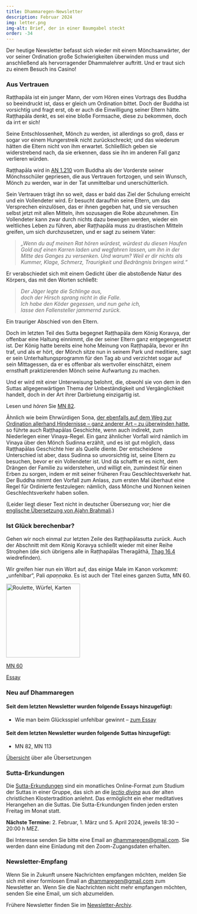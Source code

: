 ```yaml
---
title: Dhammaregen-Newsletter
description: Februar 2024
img: letter.png
img-alt: Brief, der in einer Baumgabel steckt
order: -34
---
```


Der heutige Newsletter befasst sich wieder mit einem Mönchsanwärter, der vor seiner Ordination große Schwierigkeiten überwinden muss und anschließend als hervorragender Dhammalehrer auftritt. Und er traut sich zu einem Besuch ins Casino!

### Aus Vertrauen

Raṭṭhapāla ist ein junger Mann, der vom Hören eines Vortrags des Buddha so beeindruckt ist, dass er gleich um Ordination bittet. Doch der Buddha ist vorsichtig und fragt erst, ob er auch die Einwilligung seiner Eltern hätte. Raṭṭhapāla denkt, es sei eine bloße Formsache, diese zu bekommen, doch da irrt er sich! 

Seine Entschlossenheit, Mönch zu werden, ist allerdings so groß, dass er sogar vor einem Hungerstreik nicht zurückschreckt; und das wiederum hätten die Eltern nicht von ihm erwartet. Schließlich geben sie widerstrebend nach, da sie erkennen, dass sie ihn im anderen Fall ganz verlieren würden.

Raṭṭhapāla wird in [AN 1.210](#/sutta/an1.210:1.1/de/sabbamitta) vom Buddha als der Vorderste seiner Mönchsschüler gepriesen, die aus Vertrauen fortzogen, und sein Wunsch, Mönch zu werden, war in der Tat unmittelbar und unerschütterlich.

Sein Vertrauen trägt ihn so weit, dass er bald das Ziel der Schulung erreicht und ein Vollendeter wird. Er besucht daraufhin seine Eltern, um das Versprechen einzulösen, das er ihnen gegeben hat, und sie versuchen selbst jetzt mit allen Mitteln, ihm sozusagen die Robe abzunehmen. Ein Vollendeter kann zwar durch nichts dazu bewogen werden, wieder ein weltliches Leben zu führen, aber Raṭṭhapāla muss zu drastischen Mitteln greifen, um sich durchzusetzen, und er sagt zu seinem Vater:

>*„Wenn du auf meinen Rat hören würdest, würdest du diesen Haufen Gold auf einen Karren laden und wegfahren lassen, um ihn in der Mitte des Ganges zu versenken. Und warum? Weil er dir nichts als Kummer, Klage, Schmerz, Traurigkeit und Bedrängnis bringen wird.“*

Er verabschiedet sich mit einem Gedicht über die abstoßende Natur des Körpers, das mit den Worten schließt:

>*Der Jäger legte die Schlinge aus,*  
>*doch der Hirsch sprang nicht in die Falle.*  
>*Ich habe den Köder gegessen, und nun gehe ich,*  
>*lasse den Fallensteller jammernd zurück.*

Ein trauriger Abschied von den Eltern.

Doch im letzten Teil des Sutta begegnet Raṭṭhapāla dem König Koravya, der offenbar eine Haltung einnimmt, die der seiner Eltern ganz entgegengesetzt ist. Der König hatte bereits eine hohe Meinung von Raṭṭhapāla, bevor er ihn traf, und als er hört, der Mönch sitze nun in seinem Park und meditiere, sagt er sein Unterhaltungsprogramm für den Tag ab und verzichtet sogar auf sein Mittagessen, da er es offenbar als wertvoller einschätzt, einem ernsthaft praktizierenden Mönch seine Aufwartung zu machen.

Und er wird mit einer Unterweisung belohnt, die, obwohl sie von dem in den Suttas allgegenwärtigen Thema der Unbeständigkeit und Vergänglichkeit handelt, doch in der Art ihrer Darbietung einzigartig ist.

Lesen und *hören* Sie [MN 82](#/sutta/mn82/de/sabbamitta).

Ähnlich wie beim Ehrwürdigen Soṇa, [der ebenfalls auf dem Weg zur Ordination allerhand Hindernisse – ganz anderer Art – zu überwinden hatte](#/wiki/news/2023-12), so führte auch Raṭṭhapālas Geschichte, wenn auch indirekt, zum Niederlegen einer Vinaya-Regel. Ein ganz ähnlicher Vorfall wird nämlich im Vinaya über den Mönch Sudinna erzählt, und es ist gut möglich, dass Raṭṭhapālas Geschichte hier als Quelle diente. Der entscheidene Unterschied ist aber, dass Sudinna so unvorsichtig ist, seine Eltern zu besuchen, bevor er ein Vollendeter ist. Und da schafft er es nicht, dem Drängen der Familie zu widerstehen, und willigt ein, zumindest für einen Erben zu sorgen, indem er mit seiner früheren Frau Geschlechtsverkehr hat. Der Buddha nimmt den Vorfall zum Anlass, zum ersten Mal überhaut eine Regel für Ordinierte festzulegen: nämlich, dass Mönche und Nonnen keinen Geschlechtsverkehr haben sollen.

(Leider liegt dieser Text nicht in deutscher Übersezung vor; hier die [englische Übersetzung von Ajahn Brahmali](https://suttacentral.net/pli-tv-bu-vb-pj1/en/brahmali?lang=de&layout=linebyline&reference=main&notes=sidenotes&highlight=true&script=latin#5.1.1).)

### Ist Glück berechenbar?

Gehen wir noch einmal zur letzten Zeile des Raṭṭhapālasutta zurück. Auch der Abschnitt mit dem König Koravya schließt wieder mit einer Reihe Strophen (die sich übrigens alle in Raṭṭhapālas Theragāthā, [Thag 16.4](#/sutta/thag16.4/de/sabbamitta) wiedrefinden). 

Wir greifen hier nun ein Wort auf, das einige Male im Kanon vorkommt: „unfehlbar“, Pali *apaṇṇaka*. Es ist auch der Titel eines ganzen Sutta, MN 60.

<a title="Roulette, Würfel, Karten" href="https://pngimg.com/uploads/roulette/roulette_PNG22.png" target="_blank"><img height="200" alt="Roulette, Würfel, Karten" src="https://pngimg.com/uploads/roulette/roulette_PNG22.png"></a>

[MN 60](#/sutta/mn60/de/sabbamitta)

[Essay](#wiki/buddhismuskunde/unfehlbar)

### Neu auf Dhammaregen

#### Seit dem letzten Newsletter wurden folgende Essays hinzugefügt:

- Wie man beim Glücksspiel unfehlbar gewinnt – [zum Essay](#/wiki/buddhismuskunde/unfehlbar)

#### Seit dem letzten Newsletter wurden folgende Suttas hinzugefügt:

- MN 82, MN 113

[Übersicht](#/wiki/uebersetzung/uebersicht) über alle Übersetzungen

### Sutta-Erkundungen 

Die [Sutta-Erkundungen](#/wiki/erkundung) sind ein monatliches Online-Format zum Studium der Suttas in einer Gruppe, das sich an die [*lectio divina*](https://de.wikipedia.org/wiki/Lectio_divina) aus der alten christlichen Klostertradition anlehnt. Das ermöglicht ein eher meditatives Herangehen an die Suttas. Die Sutta-Erkundungen finden jeden ersten Freitag im Monat statt. 

**Nächste Termine:** 2. Februar, 1. März und 5. April 2024, jeweils 18:30 – 20:00 h MEZ.

Bei Interesse senden Sie bitte eine Email an [dhammaregen@gmail.com](mailto:dhammaregen@gmail.com). Sie werden dann eine Einladung mit den Zoom-Zugangsdaten erhalten.

### Newsletter-Empfang

Wenn Sie in Zukunft unsere Nachrichten empfangen möchten, melden Sie sich mit einer formlosen Email an [dhammaregen@gmail.com](mailto:dhammaregen@gmail.com) zum Newsletter an. Wenn Sie die Nachrichten nicht mehr empfangen möchten, senden Sie eine Email, um sich abzumelden. 

Frühere Newsletter finden Sie im [Newsletter-Archiv](#/wiki/news/inhalt).